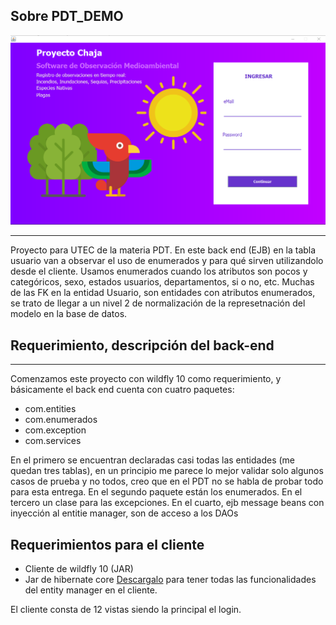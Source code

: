 ## Sobre PDT_DEMO ##

![Vista de login](https://github.com/sebaguadagna/PDT_DEMO/blob/master/forReadme/login.png)

---
Proyecto para UTEC de la materia PDT.
En este back end (EJB) en la tabla usuario van a observar el uso de enumerados y para qué sirven utilizandolo desde el cliente. Usamos enumerados cuando los atributos son pocos y categóricos, sexo, estados usuarios, departamentos, si o no, etc. 
Muchas de las FK en la entidad Usuario, son entidades con atributos enumerados, se trato de llegar a un nivel 2 de normalización de la represetnación del modelo en la base de datos.

## Requerimiento, descripción del back-end ##
---
Comenzamos este proyecto con wildfly 10 como requerimiento, y básicamente el back end cuenta con cuatro paquetes: 

* com.entities
* com.enumerados
* com.exception
* com.services

En el primero se encuentran declaradas casi todas las entidades (me quedan tres tablas), en un principio me parece lo mejor validar solo algunos casos de prueba y no todos, creo que en el PDT no se habla de probar todo para esta entrega. 
En el segundo paquete están los enumerados. 
En el tercero un clase para las excepciones. 
En el cuarto, ejb message beans con inyección al entitie manager, son de acceso a los DAOs
## Requerimientos para el cliente ##
* Cliente de wildfly 10 (JAR)
* Jar de hibernate core [Descargalo](https://drive.google.com/file/d/1VgScJ7MsNEfzXmxWYGRG8cNyatuT-nb-/view?usp=sharing)  para tener todas las funcionalidades del entity manager en el cliente. 

El cliente consta de 12 vistas siendo la principal el login.
